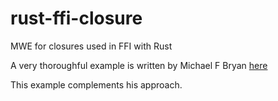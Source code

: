 # rust-ffi-closure
MWE for closures used in FFI with Rust

A very thoroughful example is written by Michael F Bryan 
[here](https://github.com/Michael-F-Bryan/rust-closures-and-ffi)

This example complements his approach.

